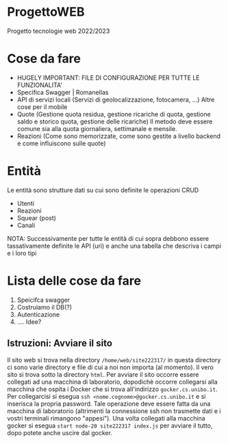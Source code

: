 # ProgettoWEB
Progetto tecnologie web 2022/2023

# Cose da fare
- HUGELY IMPORTANT: FILE DI CONFIGURAZIONE PER TUTTE LE FUNZIONALITA'
- Specifica Swagger | Romanellas
- API di servizi locali (Servizi di geolocalizzazione, fotocamera, ...) Altre cose per il mobile
- Quote (Gestione quota residua, gestione ricariche di quota, gestione saldo e storico quota, gestione delle ricariche) Il metodo deve essere comune sia alla quota giornaliera, settimanale e mensile.
- Reazioni (Come sono memorizzate, come sono gestite a livello backend e come influiscono sulle quote)


# Entità
Le entità sono strutture dati su cui sono definite le operazioni CRUD
- Utenti
- Reazioni
- Squear (post)
- Canali

NOTA: Successivamente per tutte le entità di cui sopra debbono essere tassativamente definite le API (uri) e anche una tabella che descriva i campi e i loro tipi

# Lista delle cose da fare
1. Speicifca swagger
2. Costruiamo il DB(?)
3. Autenticazione
4. .... Idee?


## Istruzioni: Avviare il sito
Il sito web si trova nella directory `/home/web/site222317/` in questa directory ci sono varie directory e file di cui a noi non importa (al momento). Il vero sito si trova sotto la directory `html`.
Per avviare il sito occorre essere collegati ad una macchina di laboratorio, dopodichè occorre collegarsi alla macchina che ospita i Docker che si trova all'indirizzo `gocker.cs.unibo.it`.
Per collegarcisi si esegua `ssh <nome.cognome>@gocker.cs.unibo.it` e si inserisca la propria password. Tale operazione deve essere fatta da una macchina di laboratorio (altrimenti la connessione ssh non trasmette dati e i vostri terminali rimangono "appesi").
Una volta collegati alla macchina gocker si esegua `start node-20 site222317 index.js` per avviare il tutto, dopo potete anche uscire dal gocker.
